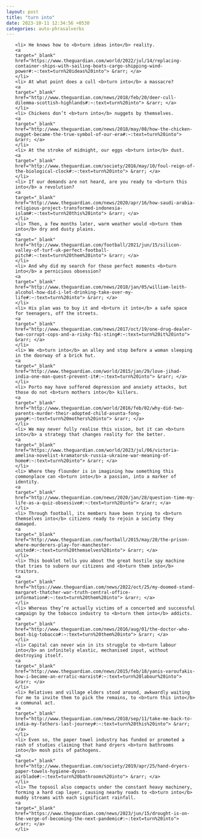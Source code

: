 ```yaml
---
layout: post
title: "turn into"
date: 2023-10-11 12:34:56 +0530
categories: auto-phrasalverbs
---
```

<ol>

    <li> He knows how to <b>turn ideas into</b> reality.
    <a 
    target="_blank" 
    href="https://www.theguardian.com/world/2022/jul/14/replacing-container-ships-with-sailing-boats-cargo-shipping-wind-power#:~:text=turn%20ideas%20into"> &rarr; </a>
    </li>
    <li> At what point does a cull <b>turn into</b> a massacre?
    <a 
    target="_blank" 
    href="http://www.theguardian.com/news/2018/feb/20/deer-cull-dilemma-scottish-highlands#:~:text=turn%20into"> &rarr; </a>
    </li>
    <li> Chickens don’t <b>turn into</b> nuggets by themselves.
    <a 
    target="_blank" 
    href="http://www.theguardian.com/news/2018/may/08/how-the-chicken-nugget-became-the-true-symbol-of-our-era#:~:text=turn%20into"> &rarr; </a>
    </li>
    <li> At the stroke of midnight, our eggs <b>turn into</b> dust.
    <a 
    target="_blank" 
    href="http://www.theguardian.com/society/2016/may/10/foul-reign-of-the-biological-clock#:~:text=turn%20into"> &rarr; </a>
    </li>
    <li> If our demands are not heard, are you ready to <b>turn this into</b> a revolution?
    <a 
    target="_blank" 
    href="http://www.theguardian.com/news/2020/apr/16/how-saudi-arabia-religious-project-transformed-indonesia-islam#:~:text=turn%20this%20into"> &rarr; </a>
    </li>
    <li> Then, a few months later, warm weather would <b>turn them into</b> dry and dusty plains.
    <a 
    target="_blank" 
    href="http://www.theguardian.com/football/2021/jun/15/silicon-valley-of-turf-uk-perfect-football-pitch#:~:text=turn%20them%20into"> &rarr; </a>
    </li>
    <li> And why did my search for those perfect moments <b>turn into</b> a pernicious obsession?
    <a 
    target="_blank" 
    href="http://www.theguardian.com/news/2018/jan/05/william-leith-alcohol-how-did-i-let-drinking-take-over-my-life#:~:text=turn%20into"> &rarr; </a>
    </li>
    <li> His plan was to buy it and <b>turn it into</b> a safe space for teenagers, off the streets.
    <a 
    target="_blank" 
    href="http://www.theguardian.com/news/2017/oct/19/one-drug-dealer-two-corrupt-cops-and-a-risky-fbi-sting#:~:text=turn%20it%20into"> &rarr; </a>
    </li>
    <li> We <b>turn into</b> an alley and stop before a woman sleeping in the doorway of a brick hut.
    <a 
    target="_blank" 
    href="http://www.theguardian.com/world/2015/jan/29/love-jihad-india-one-man-quest-prevent-it#:~:text=turn%20into"> &rarr; </a>
    </li>
    <li> Porto may have suffered depression and anxiety attacks, but those do not <b>turn mothers into</b> killers.
    <a 
    target="_blank" 
    href="http://www.theguardian.com/world/2016/feb/02/why-did-two-parents-murder-their-adopted-child-asunta-fong-yang#:~:text=turn%20mothers%20into"> &rarr; </a>
    </li>
    <li> We may never fully realise this vision, but it can <b>turn into</b> a strategy that changes reality for the better.
    <a 
    target="_blank" 
    href="https://www.theguardian.com/world/2023/jul/06/victoria-amelina-novelist-kramatorsk-russia-ukraine-war-meaning-of-home#:~:text=turn%20into"> &rarr; </a>
    </li>
    <li> Where they flounder is in imagining how something this commonplace can <b>turn into</b> a passion, into a marker of identity.
    <a 
    target="_blank" 
    href="http://www.theguardian.com/news/2020/jan/28/question-time-my-life-as-a-quiz-obsessive#:~:text=turn%20into"> &rarr; </a>
    </li>
    <li> Through football, its members have been trying to <b>turn themselves into</b> citizens ready to rejoin a society they damaged.
    <a 
    target="_blank" 
    href="http://www.theguardian.com/football/2015/may/28/the-prison-where-murderers-play-for-manchester-united#:~:text=turn%20themselves%20into"> &rarr; </a>
    </li>
    <li> This booklet tells you about the great hostile spy machine that tries to suborn our citizens and <b>turn them into</b> traitors.
    <a 
    target="_blank" 
    href="https://www.theguardian.com/news/2022/oct/25/my-doomed-stand-margaret-thatcher-war-truth-central-office-information#:~:text=turn%20them%20into"> &rarr; </a>
    </li>
    <li> Whereas they’re actually victims of a concerted and successful campaign by the tobacco industry to <b>turn them into</b> addicts.
    <a 
    target="_blank" 
    href="http://www.theguardian.com/news/2016/aug/01/the-doctor-who-beat-big-tobacco#:~:text=turn%20them%20into"> &rarr; </a>
    </li>
    <li> Capital can never win in its struggle to <b>turn labour into</b> an infinitely elastic, mechanised input, without destroying itself.
    <a 
    target="_blank" 
    href="http://www.theguardian.com/news/2015/feb/18/yanis-varoufakis-how-i-became-an-erratic-marxist#:~:text=turn%20labour%20into"> &rarr; </a>
    </li>
    <li> Relatives and village elders stood around, awkwardly waiting for me to invite them to pick the remains, to <b>turn this into</b> a communal act.
    <a 
    target="_blank" 
    href="http://www.theguardian.com/news/2018/sep/11/take-me-back-to-india-my-fathers-last-journey#:~:text=turn%20this%20into"> &rarr; </a>
    </li>
    <li> Even so, the paper towel industry has funded or promoted a rash of studies claiming that hand dryers <b>turn bathrooms into</b> mosh pits of pathogens.
    <a 
    target="_blank" 
    href="http://www.theguardian.com/society/2019/apr/25/hand-dryers-paper-towels-hygiene-dyson-airblade#:~:text=turn%20bathrooms%20into"> &rarr; </a>
    </li>
    <li> The topsoil also compacts under the constant heavy machinery, forming a hard cap layer, causing nearby roads to <b>turn into</b> muddy streams with each significant rainfall.
    <a 
    target="_blank" 
    href="https://www.theguardian.com/news/2023/jun/15/drought-is-on-the-verge-of-becoming-the-next-pandemic#:~:text=turn%20into"> &rarr; </a>
    </li>